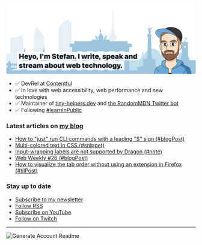 <img alt="Heyo, I'm Stefan. I write and speak about web technology." src="https://raw.githubusercontent.com/stefanjudis/stefanjudis/main/screenshot.png">

- ✅ DevRel at [Contentful](https://www.contentful.com)
- ✅ In love with web accessibility, web performance and new technologies
- ✅ Maintainer of [tiny-helpers.dev](https://tiny-helpers.dev) and [the RandomMDN Twitter bot](https://twitter.com/randomMDN)
- ✅ Following [#learnInPublic](https://www.stefanjudis.com/today-i-learned/)
### Latest articles on [my blog](https://www.stefanjudis.com)

<!-- BLOG-POST-LIST:START -->
- [How to "just" run CLI commands with a leading "$" sign (#blogPost)](https://www.stefanjudis.com/blog/how-to-run-commands-with-a-leading-usd-sign/)
- [Multi-colored text in CSS (#snippet)](https://www.stefanjudis.com/snippets/multi-colored-text-in-css/)
- [Input-wrapping labels are not supported by Dragon (#note)](https://www.stefanjudis.com/notes/input-wrapping-labels-are-not-supported-by-dragon/)
- [Web Weekly #26 (#blogPost)](https://www.stefanjudis.com/blog/web-weekly-26/)
- [How to visualize the tab order without using an extension in Firefox (#tilPost)](https://www.stefanjudis.com/today-i-learned/how-to-visualize-the-tab-order-without-using-an-extension-in-firefox/)
<!-- BLOG-POST-LIST:END -->

### Stay up to date

- [Subscribe to my newsletter](https://www.stefanjudis.com/newsletter/)
- [Follow RSS](https://www.stefanjudis.com/feeds/)
- [Subscribe on YouTube](https://youtube.com/c/stefanjudis)
- [Follow on Twitch](https://www.twitch.tv/stefanjudis)

---

![Generate Account Readme](https://github.com/stefanjudis/stefanjudis/workflows/Generate%20Account%20Readme/badge.svg)
